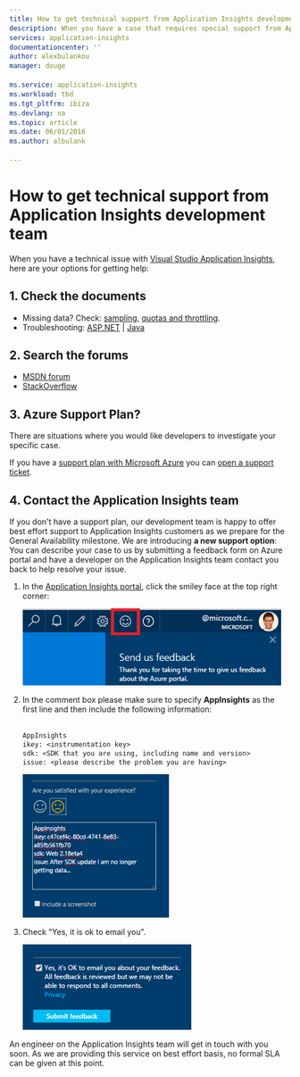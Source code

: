 ```yaml
---
title: How to get technical support from Application Insights development team | Microsoft Azure
description: When you have a case that requires special support from Application Insights development team, this is how you can submit the details to get support.
services: application-insights
documentationcenter: ''
author: alexbulankou
manager: douge

ms.service: application-insights
ms.workload: tbd
ms.tgt_pltfrm: ibiza
ms.devlang: na
ms.topic: article
ms.date: 06/01/2016
ms.author: albulank

---
```

# How to get technical support from Application Insights development team
When you have a technical issue with [Visual Studio Application Insights](app-insights-overview.md), here are your options for getting help:

## 1. Check the documents
* Missing data? Check: [sampling](app-insights-sampling.md), [quotas and throttling](app-insights-pricing.md).
* Troubleshooting: [ASP.NET](app-insights-troubleshoot-faq.md) | [Java](app-insights-java-troubleshoot.md)

## 2. Search the forums
* [MSDN forum](https://social.msdn.microsoft.com/Forums/vstudio/home?forum=ApplicationInsights)
* [StackOverflow](http://stackoverflow.com/questions/tagged/ms-application-insights)

## 3. Azure Support Plan?
There are situations where you would like developers to investigate your specific case. 

If you have a [support plan with Microsoft Azure](https://azure.microsoft.com/support/plans/) you can [open a support ticket](https://portal.azure.com/?#blade/Microsoft_Azure_Support/HelpAndSupportBlade).

## 4. Contact the Application Insights team
If you don't have a support plan, our development team is happy to offer best effort support to Application Insights customers as we prepare for the General Availability milestone. We are introducing **a new support option**: You can describe your case to us by submitting a feedback form on Azure portal and have a developer on the Application Insights team contact you back to help resolve your issue.

1. In the [Application Insights portal](https://portal.azure.com), click the smiley face at the top right corner:  
   
    ![Feedback button](./media/app-insights-get-dev-support/01.png)   
2. In the comment box please make sure to specify **AppInsights** as the first line and then include the following information:   
   
    ```
   
    AppInsights   
    ikey: <instrumentation key>   
    sdk: <SDK that you are using, including name and version>  
    issue: <please describe the problem you are having>
   
    ```   
   
    ![Feedback dialog](./media/app-insights-get-dev-support/02.png)   
3. Check "Yes, it is ok to email you". 
   
    ![Submit section](./media/app-insights-get-dev-support/03.png)  

An engineer on the Application Insights team will get in touch with you soon. As we are providing this service on best effort basis, no formal SLA can be given at this point.

